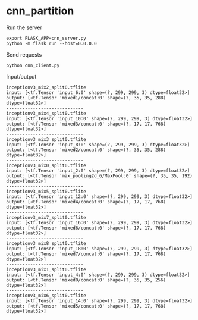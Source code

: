 # cnn_partition

Run the server

    export FLASK_APP=cnn_server.py
    python -m flask run --host=0.0.0.0
    
Send requests

    python cnn_client.py

Input/output

    inceptionv3_mix2_split0.tflite
    input: [<tf.Tensor 'input_6:0' shape=(?, 299, 299, 3) dtype=float32>]
    output: [<tf.Tensor 'mixed1/concat:0' shape=(?, 35, 35, 288) dtype=float32>]
    -----------------------------
    inceptionv3_mix4_split0.tflite
    input: [<tf.Tensor 'input_10:0' shape=(?, 299, 299, 3) dtype=float32>]
    output: [<tf.Tensor 'mixed3/concat:0' shape=(?, 17, 17, 768) dtype=float32>]
    -----------------------------
    inceptionv3_mix3_split0.tflite
    input: [<tf.Tensor 'input_8:0' shape=(?, 299, 299, 3) dtype=float32>]
    output: [<tf.Tensor 'mixed2/concat:0' shape=(?, 35, 35, 288) dtype=float32>]
    -----------------------------
    inceptionv3_mix0_split0.tflite
    input: [<tf.Tensor 'input_2:0' shape=(?, 299, 299, 3) dtype=float32>]
    output: [<tf.Tensor 'max_pooling2d_6/MaxPool:0' shape=(?, 35, 35, 192) dtype=float32>]
    -----------------------------
    inceptionv3_mix5_split0.tflite
    input: [<tf.Tensor 'input_12:0' shape=(?, 299, 299, 3) dtype=float32>]
    output: [<tf.Tensor 'mixed4/concat:0' shape=(?, 17, 17, 768) dtype=float32>]
    -----------------------------
    inceptionv3_mix7_split0.tflite
    input: [<tf.Tensor 'input_16:0' shape=(?, 299, 299, 3) dtype=float32>]
    output: [<tf.Tensor 'mixed6/concat:0' shape=(?, 17, 17, 768) dtype=float32>]
    -----------------------------
    inceptionv3_mix8_split0.tflite
    input: [<tf.Tensor 'input_18:0' shape=(?, 299, 299, 3) dtype=float32>]
    output: [<tf.Tensor 'mixed7/concat:0' shape=(?, 17, 17, 768) dtype=float32>]
    -----------------------------
    inceptionv3_mix1_split0.tflite
    input: [<tf.Tensor 'input_4:0' shape=(?, 299, 299, 3) dtype=float32>]
    output: [<tf.Tensor 'mixed0/concat:0' shape=(?, 35, 35, 256) dtype=float32>]
    -----------------------------
    inceptionv3_mix6_split0.tflite
    input: [<tf.Tensor 'input_14:0' shape=(?, 299, 299, 3) dtype=float32>]
    output: [<tf.Tensor 'mixed5/concat:0' shape=(?, 17, 17, 768) dtype=float32>]
